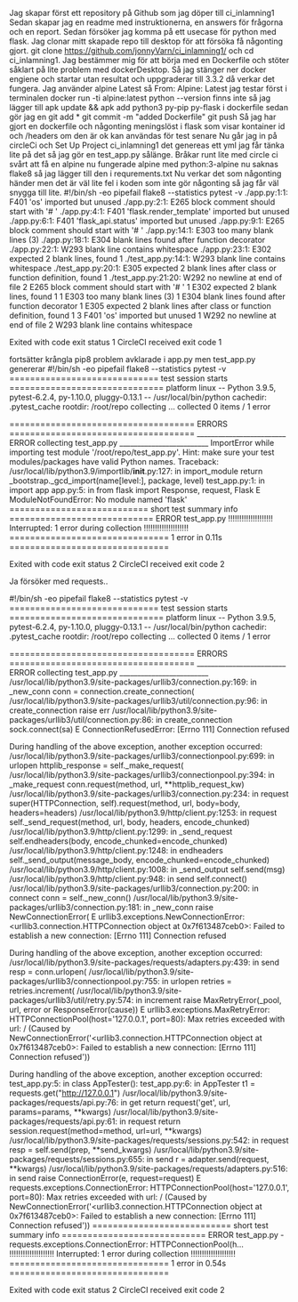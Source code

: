 Jag skapar först ett repository på Github som jag döper till ci_inlamning1
Sedan skapar jag en readme med instruktionerna, en answers för frågorna och en report.
Sedan försöker jag komma på ett usecase för python med flask.
Jag clonar mitt skapade repo till desktop för att försöka få någonting gjort.
git clone https://github.com/jonnyVarn/ci_inlamning1/ och cd ci_inlamning1.
Jag bestämmer mig för att börja med en Dockerfile och stöter såklart på lite problem med dockerDesktop.
Så jag stänger ner docker engiene och startar utan resultat och uppgraderar till 3.3.2 då verkar det fungera.
Jag använder alpine Latest så From: Alpine: Latest
jag testar först i terminalen
docker run -ti alpine:latest
python --version finns inte så jag lägger till apk update && apk add python3 py-pip py-flask i dockerfile
sedan gör jag en git add * git commit -m "added Dockerfile" git push
Så jag har gjort en dockerfile och någonting meningslöst i flask som visar kontainer id och /headers om den är ok kan användas för test senare
Nu går jag in på circleCi och Set Up Project ci_inlamning1 det genereas ett yml jag får tänka lite på det så jag gör en test_app.py sålänge.
Bråkar runt lite med circle ci svårt att få en alpine nu fungerade alpine med python:3-alpine nu saknas flake8 så jag lägger till den i requrements.txt
Nu verkar det som någonting händer men det är väl lite fel i koden som inte gör någonting så jag får väl snygga till lite.
#!/bin/sh -eo pipefail
flake8  --statistics
pytest -v
./app.py:1:1: F401 'os' imported but unused
./app.py:2:1: E265 block comment should start with '# '
./app.py:4:1: F401 'flask.render_template' imported but unused
./app.py:6:1: F401 'flask_api.status' imported but unused
./app.py:9:1: E265 block comment should start with '# '
./app.py:14:1: E303 too many blank lines (3)
./app.py:18:1: E304 blank lines found after function decorator
./app.py:22:1: W293 blank line contains whitespace
./app.py:23:1: E302 expected 2 blank lines, found 1
./test_app.py:14:1: W293 blank line contains whitespace
./test_app.py:20:1: E305 expected 2 blank lines after class or function definition, found 1
./test_app.py:21:20: W292 no newline at end of file
2     E265 block comment should start with '# '
1     E302 expected 2 blank lines, found 1
1     E303 too many blank lines (3)
1     E304 blank lines found after function decorator
1     E305 expected 2 blank lines after class or function definition, found 1
3     F401 'os' imported but unused
1     W292 no newline at end of file
2     W293 blank line contains whitespace

Exited with code exit status 1
CircleCI received exit code 1

fortsätter krångla pip8 problem avklarade i app.py men test_app.py genererar
#!/bin/sh -eo pipefail
flake8  --statistics
pytest -v
============================= test session starts ==============================
platform linux -- Python 3.9.5, pytest-6.2.4, py-1.10.0, pluggy-0.13.1 -- /usr/local/bin/python
cachedir: .pytest_cache
rootdir: /root/repo
collecting ... collected 0 items / 1 error                                                    

==================================== ERRORS ====================================
_________________________ ERROR collecting test_app.py _________________________
ImportError while importing test module '/root/repo/test_app.py'.
Hint: make sure your test modules/packages have valid Python names.
Traceback:
/usr/local/lib/python3.9/importlib/__init__.py:127: in import_module
    return _bootstrap._gcd_import(name[level:], package, level)
test_app.py:1: in <module>
    import app
app.py:5: in <module>
    from flask import Response, request, Flask
E   ModuleNotFoundError: No module named 'flask'
=========================== short test summary info ============================
ERROR test_app.py
!!!!!!!!!!!!!!!!!!!! Interrupted: 1 error during collection !!!!!!!!!!!!!!!!!!!!
=============================== 1 error in 0.11s ===============================

Exited with code exit status 2
CircleCI received exit code 2

Ja försöker med requests..

#!/bin/sh -eo pipefail
flake8  --statistics
pytest -v
============================= test session starts ==============================
platform linux -- Python 3.9.5, pytest-6.2.4, py-1.10.0, pluggy-0.13.1 -- /usr/local/bin/python
cachedir: .pytest_cache
rootdir: /root/repo
collecting ... collected 0 items / 1 error                                                    

==================================== ERRORS ====================================
_________________________ ERROR collecting test_app.py _________________________
/usr/local/lib/python3.9/site-packages/urllib3/connection.py:169: in _new_conn
    conn = connection.create_connection(
/usr/local/lib/python3.9/site-packages/urllib3/util/connection.py:96: in create_connection
    raise err
/usr/local/lib/python3.9/site-packages/urllib3/util/connection.py:86: in create_connection
    sock.connect(sa)
E   ConnectionRefusedError: [Errno 111] Connection refused

During handling of the above exception, another exception occurred:
/usr/local/lib/python3.9/site-packages/urllib3/connectionpool.py:699: in urlopen
    httplib_response = self._make_request(
/usr/local/lib/python3.9/site-packages/urllib3/connectionpool.py:394: in _make_request
    conn.request(method, url, **httplib_request_kw)
/usr/local/lib/python3.9/site-packages/urllib3/connection.py:234: in request
    super(HTTPConnection, self).request(method, url, body=body, headers=headers)
/usr/local/lib/python3.9/http/client.py:1253: in request
    self._send_request(method, url, body, headers, encode_chunked)
/usr/local/lib/python3.9/http/client.py:1299: in _send_request
    self.endheaders(body, encode_chunked=encode_chunked)
/usr/local/lib/python3.9/http/client.py:1248: in endheaders
    self._send_output(message_body, encode_chunked=encode_chunked)
/usr/local/lib/python3.9/http/client.py:1008: in _send_output
    self.send(msg)
/usr/local/lib/python3.9/http/client.py:948: in send
    self.connect()
/usr/local/lib/python3.9/site-packages/urllib3/connection.py:200: in connect
    conn = self._new_conn()
/usr/local/lib/python3.9/site-packages/urllib3/connection.py:181: in _new_conn
    raise NewConnectionError(
E   urllib3.exceptions.NewConnectionError: <urllib3.connection.HTTPConnection object at 0x7f613487ceb0>: Failed to establish a new connection: [Errno 111] Connection refused

During handling of the above exception, another exception occurred:
/usr/local/lib/python3.9/site-packages/requests/adapters.py:439: in send
    resp = conn.urlopen(
/usr/local/lib/python3.9/site-packages/urllib3/connectionpool.py:755: in urlopen
    retries = retries.increment(
/usr/local/lib/python3.9/site-packages/urllib3/util/retry.py:574: in increment
    raise MaxRetryError(_pool, url, error or ResponseError(cause))
E   urllib3.exceptions.MaxRetryError: HTTPConnectionPool(host='127.0.0.1', port=80): Max retries exceeded with url: / (Caused by NewConnectionError('<urllib3.connection.HTTPConnection object at 0x7f613487ceb0>: Failed to establish a new connection: [Errno 111] Connection refused'))

During handling of the above exception, another exception occurred:
test_app.py:5: in <module>
    class AppTester():
test_app.py:6: in AppTester
    t1 = requests.get("http://127.0.0.1")
/usr/local/lib/python3.9/site-packages/requests/api.py:76: in get
    return request('get', url, params=params, **kwargs)
/usr/local/lib/python3.9/site-packages/requests/api.py:61: in request
    return session.request(method=method, url=url, **kwargs)
/usr/local/lib/python3.9/site-packages/requests/sessions.py:542: in request
    resp = self.send(prep, **send_kwargs)
/usr/local/lib/python3.9/site-packages/requests/sessions.py:655: in send
    r = adapter.send(request, **kwargs)
/usr/local/lib/python3.9/site-packages/requests/adapters.py:516: in send
    raise ConnectionError(e, request=request)
E   requests.exceptions.ConnectionError: HTTPConnectionPool(host='127.0.0.1', port=80): Max retries exceeded with url: / (Caused by NewConnectionError('<urllib3.connection.HTTPConnection object at 0x7f613487ceb0>: Failed to establish a new connection: [Errno 111] Connection refused'))
=========================== short test summary info ============================
ERROR test_app.py - requests.exceptions.ConnectionError: HTTPConnectionPool(h...
!!!!!!!!!!!!!!!!!!!! Interrupted: 1 error during collection !!!!!!!!!!!!!!!!!!!!
=============================== 1 error in 0.54s ===============================

Exited with code exit status 2
CircleCI received exit code 2